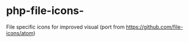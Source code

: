 # php-file-icons-
File specific icons for improved visual (port from https://github.com/file-icons/atom)
